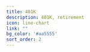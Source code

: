 ```yaml
---
title: 401K
description: 401K, retirement
icon: line-chart
link: ""
bg_color: '#aa5555'
sort_order: 2
---
```

